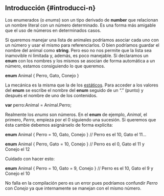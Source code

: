 ## Introducción {#introducci-n}

Los enumerados (o _enums_) son un tipo derivado de **number** que relacionan un nombre literal con un número determinado. Es una forma más amigable que el uso de números en determinados casos.

Si queremos manejar una lista de animales podríamos asociar cada uno con un número y usar el mismo para referenciarlos. O bien podríamos guardar el nombre del animal como **string**. Pero eso no nos permite que la lista sea inamovible ni limitada y, además, es poco manejable. Si declaramos un **enum** con los nombres y los mismos se asocian de forma automática a un número, estamos consiguiendo lo que queremos.

**enum** Animal { Perro, Gato, Conejo }

La mecánica es la misma que la de los [estáticos](../clases/estaticos.md). Para acceder a los valores del **enum** se escribe el nombre del **enum** seguido de un “.” (punto) y después el nombre de uno de los contenidos.

**var** perro:Animal = Animal.Perro;

Realmente los _enums_ son números. En el **enum** de ejemplo, _Animal_, el primero, _Perro_, empieza por el 0 siguiendo una sucesión. Si queremos que ésta cambie debemos asignárselo de forma explícita:

**enum** Animal { Perro = 10, Gato, Conejo } // Perro es el 10, Gato el 11…

**enum** Animal { Perro, Gato = 10, Conejo } // Perro es el 0, Gato el 11 y Conejo el 12

Cuidado con hacer esto:

**enum** Animal { Perro = 10, Gato = 9, Conejo } // Perro es el 10, Gato el 9 y Conejo el 10

No falla en la compilación pero es un error pues podríamos confundir _Perro_ con _Conejo_ ya que internamente se manejan con el mismo número.